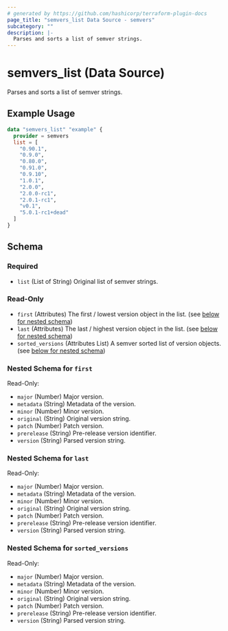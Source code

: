 ```yaml
---
# generated by https://github.com/hashicorp/terraform-plugin-docs
page_title: "semvers_list Data Source - semvers"
subcategory: ""
description: |-
  Parses and sorts a list of semver strings.
---
```


# semvers_list (Data Source)

Parses and sorts a list of semver strings.

## Example Usage

```terraform
data "semvers_list" "example" {
  provider = semvers
  list = [
    "0.90.1",
    "0.9.0",
    "0.80.0",
    "0.91.0",
    "0.9.10",
    "1.0.1",
    "2.0.0",
    "2.0.0-rc1",
    "2.0.1-rc1",
    "v0.1",
    "5.0.1-rc1+dead"
  ]
}
```

<!-- schema generated by tfplugindocs -->
## Schema

### Required

- `list` (List of String) Original list of semver strings.

### Read-Only

- `first` (Attributes) The first / lowest version object in the list. (see [below for nested schema](#nestedatt--first))
- `last` (Attributes) The last / highest version object in the list. (see [below for nested schema](#nestedatt--last))
- `sorted_versions` (Attributes List) A semver sorted list of version objects. (see [below for nested schema](#nestedatt--sorted_versions))

<a id="nestedatt--first"></a>
### Nested Schema for `first`

Read-Only:

- `major` (Number) Major version.
- `metadata` (String) Metadata of the version.
- `minor` (Number) Minor version.
- `original` (String) Original version string.
- `patch` (Number) Patch version.
- `prerelease` (String) Pre-release version identifier.
- `version` (String) Parsed version string.


<a id="nestedatt--last"></a>
### Nested Schema for `last`

Read-Only:

- `major` (Number) Major version.
- `metadata` (String) Metadata of the version.
- `minor` (Number) Minor version.
- `original` (String) Original version string.
- `patch` (Number) Patch version.
- `prerelease` (String) Pre-release version identifier.
- `version` (String) Parsed version string.


<a id="nestedatt--sorted_versions"></a>
### Nested Schema for `sorted_versions`

Read-Only:

- `major` (Number) Major version.
- `metadata` (String) Metadata of the version.
- `minor` (Number) Minor version.
- `original` (String) Original version string.
- `patch` (Number) Patch version.
- `prerelease` (String) Pre-release version identifier.
- `version` (String) Parsed version string.
